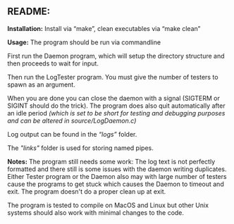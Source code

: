 ## README:

__Installation:__
Install via “make”, clean executables via “make clean”

__Usage:__
The program should be run via commandline

First run the Daemon program, which will setup the directory
structure and then proceeds to wait for input.

Then run the LogTester program. You must give the number of testers
to spawn as an argument.

When you are done you can close the daemon with a signal (SIGTERM or SIGINT
should do the trick). The program does also quit automatically after an idle period
_(which is set to be short for testing and debugging purposes and can be altered in
source/LogDaemon.c)_

Log output can be found in the _“logs”_ folder.

The _"links"_ folder is used for storing named pipes.

__Notes:__
The program still needs some work: The log text is not perfectly formatted and
there still is some issues with the daemon writing duplicates. Either Tester
program or the Daemon also may with large number of testers cause the programs
to get stuck which causes the Daemon to timeout and exit. The program doesn't do
a proper clean up at exit.

The program is tested to compile on MacOS and Linux but other Unix systems should
also work with minimal changes to the code.
